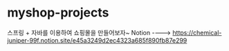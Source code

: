 # myshop-projects
스프링 + 자바를 이용하여 쇼핑몰을 만들어보자~
Notion ----> https://chemical-juniper-99f.notion.site/e45a3249d2ec4323a685f890fb87e299
